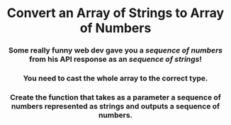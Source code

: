 <div align = "center">

# Convert an Array of Strings to Array of Numbers

</div>

<div align = "center">

<h3>Some really funny web dev gave you a <em>sequence of numbers</em> from his API response as an <em>sequence of strings</em>!</h3>

<h3>You need to cast the whole array to the correct type.</h3>

<h3>Create the function that takes as a parameter a sequence of numbers represented as strings and outputs a sequence of numbers.</h3>

</div>
